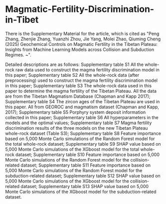# Magmatic-Fertility-Discrimination-in-Tibet
There is the Supplementary Material for the article, which is cited as "Peng Zhang, Zhenjie Zhang, Yuanzhi Zhou, Jie Yang, Molei Zhao, Qiuming Cheng (2025) Geochemical Controls on Magmatic Fertility in the Tibetan Plateau: Insights from Machine Learning Models across Collision and Subduction Regimes. ~". 

Detailed descriptions are as follows: 
Supplementary table S1 All the whole-rock raw data used to construct the magma fertility discrimination model in this paper; 
Supplementary table S2 All the whole-rock data (after preprocessing) used to construct the magma fertility discrimination model in this paper; 
Supplementary table S3 The whole-rock data used in this paper to determine the magma fertility of the Tibetan Plateau. All the data are from the Tibetan Magmatism Database (Chapman and Kapp 2017); 
Supplementary table S4 The zircon ages of the Tibetan Plateau are used in this paper. All from GEOROC and magmatism dataset (Chapman and Kapp, 2017); 
Supplementary table S5 Porphyry system deposit information collected in this paper; 
Supplementary table S6 All hyperparameters in the models and the optimal values; 
Supplementary table S7 Magma fertility discrimination results of the three models on the new Tibetan Plateau whole-rock dataset (Table S3); 
Supplementary table S8 Feature importance based on 5,000 Monte Carlo simulations of the Random Forest model for the total whole-rock dataset; 
Supplementary table S9 SHAP value based on 5,000 Monte Carlo simulations of the XGboost model for the total whole-rock dataset; 
Supplementary table S10 Feature importance based on 5,000 Monte Carlo simulations of the Random Forest model for the collision-related dataset; 
Supplementary table S11 Feature importance based on 5,000 Monte Carlo simulations of the Random Forest model for the subduction-related dataset; 
Supplementary table S12 SHAP value based on 5,000 Monte Carlo simulations of the XGboost model for the collision-related dataset; 
Supplementary table S13 SHAP value based on 5,000 Monte Carlo simulations of the XGboost model for the subduction-related dataset. 
